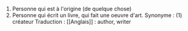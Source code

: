 1. Personne qui est à l'origine (de quelque chose)
2. Personne qui écrit un livre, qui fait une oeuvre d'art.
Synonyme :
(1) créateur
Traduction :
[[Anglais]] : author, writer